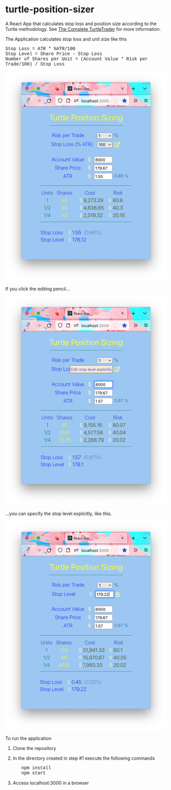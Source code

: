 # turtle-position-sizer
A React App that calculates stop loss and position size according to the Turtle methodology. See [The Complete TurtleTrader](https://www.amazon.com/Complete-TurtleTrader-Investors-Overnight-Millionaires/dp/0061241717) for more information.

The Application calculates stop loss and unit size like this

<p style="font-family: courier">
	Stop Loss = ATR * %ATR/100<br/>
	Stop Level = Share Price - Stop Loss<br/>
	Number of Shares per Unit = (Account Value * Risk per Trade/100) / Stop Loss<br/>
</p>

<img src='./public/app-1.png'></img>

If you click the editing pencil...

<img src='./public/app-1b.png'></img>

...you can specify the stop level explicitly, like this.

<img src='./public/app-2.png'></img>

To run the application

1. Clone the repository

2. In the directory created in step #1 execute the following commands

<div style="margin-left: 50px">
	<p style="font-family: courier">npm install
	<br/>
	<span style="font-family: courier">npm start</span>
	</p>
</div>

3. Access localhost:3000 in a browser
